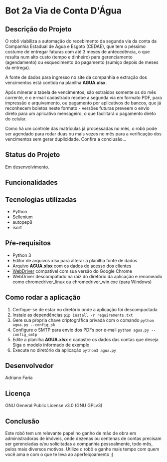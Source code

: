 # Bot 2a Via de Conta D'Água
    
## Descrição do Projeto
O robô viabiliza a automação do recebimento da segunda via da conta da Companhia Estadual de Água e Esgoto (CEDAE), que tem o péssimo costume de entregar faturas com até 3 meses de antecedência, o que resulta num alto custo (tempo e dinheiro) para gerenciamento (agendamento) ou esquecimento do pagamento (sumiço depois de meses da entrega).

A fonte de dados para ingresso no site da companhia e extração dos vencimentos está contida na planilha **AGUA.xlsx**. 

Após minerar a tabela de vencimentos, são extraídos somente os do mês corrente, e o e-mail cadastrado recebe a segunda via em formato PDF, para impressão e arquivamento, ou pagamento por aplicativos de bancos, que já reconhecem boletos neste formato - versões futuras preveem o envio direto para um aplicativo mensageiro, o que facilitará o pagamento direto do celular.

Como há um controle das matrículas já processadas no mês, o robô pode ser agendado para rodar duas ou mais vezes no mês para a verificação dos vencimentos sem gerar duplicidade. Confira a conclusão...

## Status do Projeto
   Em desenvolvimento.

## Funcionalidades
    
## Tecnologias utilizadas
   - Python
   - Sellenium
   - autopep8
   - isort

## Pŕe-requisitos
   - Python 3
   - Editor de arquivos xlsx para alterar a planilha fonte de dados
   - Arquivo **AGUA.xlsx** com os dados de acesso dos clientes
   - [WebDriver](https://chromedriver.chromium.org/downloads) compatível com sua versão do Google Chrome
   - WebDriver descompatado na raiz do diretório da aplicação e renomeado como chromedriver_linux ou chromedriver_win.exe (para Windows)

## Como rodar a aplicação
   1. Cerfique-se de estar no diretório onde a aplicação foi descompactada
   2. Instale as dependências
      `pip install -r requirements.txt`
   3. Gere sua pŕopria chave criptográfica privada com o comando
      `python agua.py --config_pk`
   4. Configure o SMTP para envio dos PDFs por e-mail
      `python agua.py --config_smtp`
   5. Edite a planilha **AGUA.xlsx** e cadastre os dados das contas que deseja
      Siga o modelo informado de exemplo.
   6. Execute no diretório da aplicação
      `python3 agua.py`
    
## Desenvolvedor
   Adriano Faria

## Licença
   GNU General Public License v3.0 (GNU GPLv3)

## Conclusão
Este robô tem um relevante papel no ganho de mão de obra em administradoras de imóveis, onde dezenas ou centenas de contas precisam ser gerenciadas e/ou solicitadas a companhia pessoalmente, todo mês, pelos mais diversos motivos. Utilize o robô e ganhe mais tempo com quem você ama e com o que te leva ao aperfeiçoamento ;)
